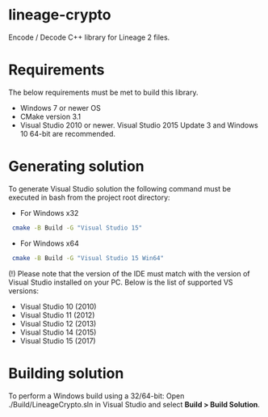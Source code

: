 # lineage-crypto
Encode / Decode C++ library for Lineage 2 files.

# Requirements

The below requirements must be met to build this library.

* Windows 7 or newer OS
* CMake version 3.1
* Visual Studio 2010 or newer. Visual Studio 2015 Update 3 and Windows 10 64-bit are recommended.
 
# Generating solution

To generate Visual Studio solution the following command must be executed in
bash from the project root directory:

* For Windows x32
```bash
 cmake -B Build -G "Visual Studio 15"
```

- For Windows x64
```bash
 cmake -B Build -G "Visual Studio 15 Win64"
```

 (!) Please note that the version of the IDE must match with the version of
Visual Studio installed on your PC.
Below is the list of supported VS versions:

* Visual Studio 10 (2010)
* Visual Studio 11 (2012)
* Visual Studio 12 (2013)
* Visual Studio 14 (2015)
* Visual Studio 15 (2017)

# Building solution

To perform a Windows build using a 32/64-bit:
Open ./Build/LineageCrypto.sln in Visual Studio and select **Build > Build Solution**.
